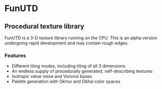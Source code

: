 # FunUTD

## Procedural texture library

FunUTD is a 3-D texture library running on the CPU.
This is an alpha version undergoing rapid development and may contain rough edges.

### Features

* Different tiling modes, including tiling of all 3 dimensions
* An endless supply of procedurally generated, self-describing textures
* Isotropic value noise and Voronoi bases
* Palette generation with Okhsv and Okhsl color spaces
